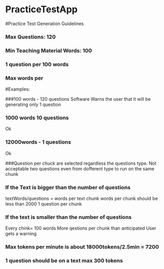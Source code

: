 # PracticeTestApp

#Practice Test Generation Guidelines

### Max Questions: 120
### Min Teaching Material Words: 100
### 1 question per 100 words
### Max words per 

#Examples: 

###100 words - 120 questions
Software Warns the user that it will be generating only 1 question

### 1000 words 10 questions
Ok

### 12000words - 1 questions
Ok

###Question per chuck are selected regardless the questions type. Not acceptable two questions even from dofferent type to run on the same chunk

### If the Text is bigger than the number of questions
textWords/questions = words per text chunk
words per chunk should be less than 2000
1 question per chunk

### If the text is smaller than the number of questions
Every chink= 100 words
More qestions per chunk than anticipated
User gets a warning



### Max tokens per minute is about 18000tokens/2.5min = 7200
### 1 question should be on a text max 300 tokens












